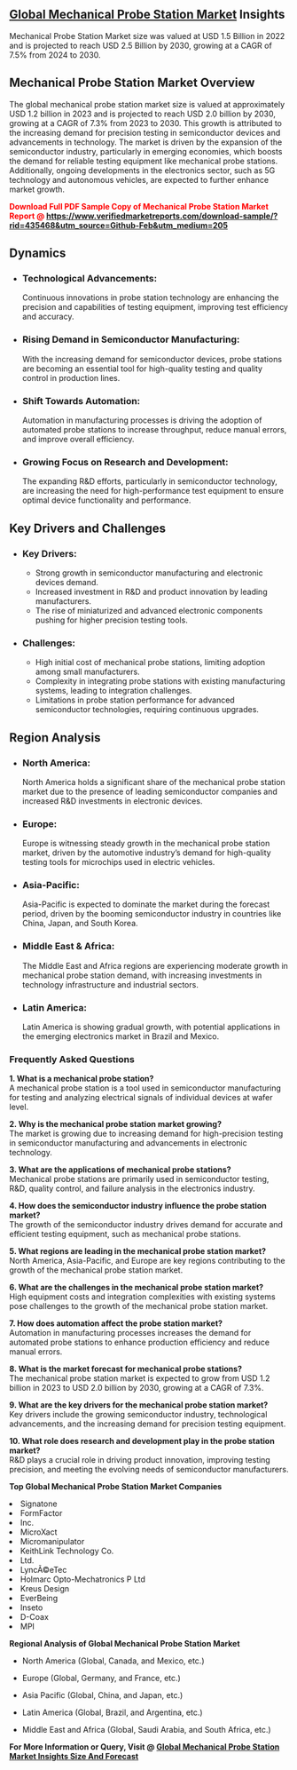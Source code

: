 <h2><a href="https://www.verifiedmarketreports.com/download-sample/?rid=435468&amp;utm_source=Github&amp;utm_medium=205" target="_blank">Global Mechanical Probe Station Market</a> Insights</h2><p>Mechanical Probe Station Market size was valued at USD 1.5 Billion in 2022 and is projected to reach USD 2.5 Billion by 2030, growing at a CAGR of 7.5% from 2024 to 2030.</p><p> <h2>Mechanical Probe Station Market Overview</h2> <p>The global mechanical probe station market size is valued at approximately USD 1.2 billion in 2023 and is projected to reach USD 2.0 billion by 2030, growing at a CAGR of 7.3% from 2023 to 2030. This growth is attributed to the increasing demand for precision testing in semiconductor devices and advancements in technology. The market is driven by the expansion of the semiconductor industry, particularly in emerging economies, which boosts the demand for reliable testing equipment like mechanical probe stations. Additionally, ongoing developments in the electronics sector, such as 5G technology and autonomous vehicles, are expected to further enhance market growth.</p> <p><strong><p><span class=""><span style="color: #ff0000;"><strong>Download Full PDF Sample Copy of Mechanical Probe Station Market Report</strong> @ </span><a href="https://www.verifiedmarketreports.com/download-sample/?rid=435468&amp;utm_source=Github-Feb&amp;utm_medium=205" target="_blank">https://www.verifiedmarketreports.com/download-sample/?rid=435468&amp;utm_source=Github-Feb&amp;utm_medium=205</a></span></p></strong></p> <h2>Dynamics</h2> <ul> <li><h3>Technological Advancements:</h3> Continuous innovations in probe station technology are enhancing the precision and capabilities of testing equipment, improving test efficiency and accuracy.</li> <li><h3>Rising Demand in Semiconductor Manufacturing:</h3> With the increasing demand for semiconductor devices, probe stations are becoming an essential tool for high-quality testing and quality control in production lines.</li> <li><h3>Shift Towards Automation:</h3> Automation in manufacturing processes is driving the adoption of automated probe stations to increase throughput, reduce manual errors, and improve overall efficiency.</li> <li><h3>Growing Focus on Research and Development:</h3> The expanding R&D efforts, particularly in semiconductor technology, are increasing the need for high-performance test equipment to ensure optimal device functionality and performance.</li> </ul> <h2>Key Drivers and Challenges</h2> <ul> <li><h3>Key Drivers:</h3> <ul> <li>Strong growth in semiconductor manufacturing and electronic devices demand.</li> <li>Increased investment in R&D and product innovation by leading manufacturers.</li> <li>The rise of miniaturized and advanced electronic components pushing for higher precision testing tools.</li> </ul> </li> <li><h3>Challenges:</h3> <ul> <li>High initial cost of mechanical probe stations, limiting adoption among small manufacturers.</li> <li>Complexity in integrating probe stations with existing manufacturing systems, leading to integration challenges.</li> <li>Limitations in probe station performance for advanced semiconductor technologies, requiring continuous upgrades.</li> </ul> </li> </ul> <h2>Region Analysis</h2> <ul> <li><h3>North America:</h3> North America holds a significant share of the mechanical probe station market due to the presence of leading semiconductor companies and increased R&D investments in electronic devices.</li> <li><h3>Europe:</h3> Europe is witnessing steady growth in the mechanical probe station market, driven by the automotive industry’s demand for high-quality testing tools for microchips used in electric vehicles.</li> <li><h3>Asia-Pacific:</h3> Asia-Pacific is expected to dominate the market during the forecast period, driven by the booming semiconductor industry in countries like China, Japan, and South Korea.</li> <li><h3>Middle East & Africa:</h3> The Middle East and Africa regions are experiencing moderate growth in mechanical probe station demand, with increasing investments in technology infrastructure and industrial sectors.</li> <li><h3>Latin America:</h3> Latin America is showing gradual growth, with potential applications in the emerging electronics market in Brazil and Mexico.</li> </ul> <h3>Frequently Asked Questions</h3> <p><strong>1. What is a mechanical probe station?</strong><br> A mechanical probe station is a tool used in semiconductor manufacturing for testing and analyzing electrical signals of individual devices at wafer level.</p> <p><strong>2. Why is the mechanical probe station market growing?</strong><br> The market is growing due to increasing demand for high-precision testing in semiconductor manufacturing and advancements in electronic technology.</p> <p><strong>3. What are the applications of mechanical probe stations?</strong><br> Mechanical probe stations are primarily used in semiconductor testing, R&D, quality control, and failure analysis in the electronics industry.</p> <p><strong>4. How does the semiconductor industry influence the probe station market?</strong><br> The growth of the semiconductor industry drives demand for accurate and efficient testing equipment, such as mechanical probe stations.</p> <p><strong>5. What regions are leading in the mechanical probe station market?</strong><br> North America, Asia-Pacific, and Europe are key regions contributing to the growth of the mechanical probe station market.</p> <p><strong>6. What are the challenges in the mechanical probe station market?</strong><br> High equipment costs and integration complexities with existing systems pose challenges to the growth of the mechanical probe station market.</p> <p><strong>7. How does automation affect the probe station market?</strong><br> Automation in manufacturing processes increases the demand for automated probe stations to enhance production efficiency and reduce manual errors.</p> <p><strong>8. What is the market forecast for mechanical probe stations?</strong><br> The mechanical probe station market is expected to grow from USD 1.2 billion in 2023 to USD 2.0 billion by 2030, growing at a CAGR of 7.3%.</p> <p><strong>9. What are the key drivers for the mechanical probe station market?</strong><br> Key drivers include the growing semiconductor industry, technological advancements, and the increasing demand for precision testing equipment.</p> <p><strong>10. What role does research and development play in the probe station market?</strong><br> R&D plays a crucial role in driving product innovation, improving testing precision, and meeting the evolving needs of semiconductor manufacturers.</p> </p><p><strong>Top Global Mechanical Probe Station Market Companies</strong></p><div data-test-id=""><p><li>Signatone</li><li> FormFactor</li><li> Inc.</li><li> MicroXact</li><li> Micromanipulator</li><li> KeithLink Technology Co.</li><li> Ltd.</li><li> LyncÃ©eTec</li><li> Holmarc Opto-Mechatronics P Ltd</li><li> Kreus Design</li><li> EverBeing</li><li> Inseto</li><li> D-Coax</li><li> MPI</li></p><div><strong>Regional Analysis of&nbsp;Global Mechanical Probe Station Market</strong></div><ul><li dir="ltr"><p dir="ltr">North America&nbsp;(Global, Canada, and Mexico, etc.)</p></li><li dir="ltr"><p dir="ltr">Europe (Global, Germany, and France, etc.)</p></li><li dir="ltr"><p dir="ltr">Asia Pacific&nbsp;(Global, China, and Japan, etc.)</p></li><li dir="ltr"><p dir="ltr">Latin America&nbsp;(Global, Brazil, and Argentina, etc.)</p></li><li dir="ltr">Middle East and Africa&nbsp;(Global, Saudi Arabia, and South Africa, etc.)</li></ul><p><strong>For More Information or Query, Visit @&nbsp;</strong><strong><a href="https://www.verifiedmarketreports.com/product/mechanical-probe-station-market/?utm_source=Github&amp;utm_medium=205" target="_blank">Global Mechanical Probe Station Market Insights Size And Forecast</a></strong></p></div>
